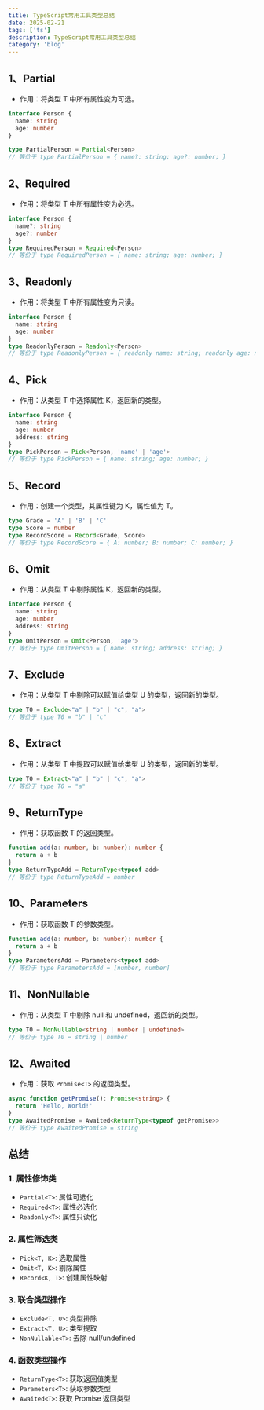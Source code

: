 ```yaml
---
title: TypeScript常用工具类型总结
date: 2025-02-21
tags: ['ts']
description: TypeScript常用工具类型总结
category: 'blog'
---
```


## 1、Partial
- 作用：将类型 T 中所有属性变为可选。
```typescript
interface Person {
  name: string
  age: number
}

type PartialPerson = Partial<Person>
// 等价于 type PartialPerson = { name?: string; age?: number; }
```

## 2、Required
- 作用：将类型 T 中所有属性变为必选。
```typescript
interface Person {
  name?: string
  age?: number
}
type RequiredPerson = Required<Person>
// 等价于 type RequiredPerson = { name: string; age: number; }
```

## 3、Readonly
- 作用：将类型 T 中所有属性变为只读。
```typescript
interface Person {
  name: string
  age: number
}
type ReadonlyPerson = Readonly<Person>
// 等价于 type ReadonlyPerson = { readonly name: string; readonly age: number; }
```
## 4、Pick
- 作用：从类型 T 中选择属性 K，返回新的类型。
```typescript
interface Person {
  name: string
  age: number
  address: string
}
type PickPerson = Pick<Person, 'name' | 'age'>
// 等价于 type PickPerson = { name: string; age: number; }
```

## 5、Record
- 作用：创建一个类型，其属性键为 K，属性值为 T。
```typescript
type Grade = 'A' | 'B' | 'C'
type Score = number
type RecordScore = Record<Grade, Score>
// 等价于 type RecordScore = { A: number; B: number; C: number; }
```

## 6、Omit
- 作用：从类型 T 中剔除属性 K，返回新的类型。
```typescript
interface Person {
  name: string
  age: number
  address: string
}
type OmitPerson = Omit<Person, 'age'>
// 等价于 type OmitPerson = { name: string; address: string; }
```

## 7、Exclude
- 作用：从类型 T 中剔除可以赋值给类型 U 的类型，返回新的类型。
```typescript
type T0 = Exclude<"a" | "b" | "c", "a">
// 等价于 type T0 = "b" | "c"
```
## 8、Extract
- 作用：从类型 T 中提取可以赋值给类型 U 的类型，返回新的类型。
```typescript
type T0 = Extract<"a" | "b" | "c", "a">
// 等价于 type T0 = "a"
```
## 9、ReturnType
- 作用：获取函数 T 的返回类型。
```typescript
function add(a: number, b: number): number {
  return a + b
}
type ReturnTypeAdd = ReturnType<typeof add>
// 等价于 type ReturnTypeAdd = number
```
## 10、Parameters
- 作用：获取函数 T 的参数类型。
```typescript
function add(a: number, b: number): number {
  return a + b
}
type ParametersAdd = Parameters<typeof add>
// 等价于 type ParametersAdd = [number, number]
```

## 11、NonNullable
- 作用：从类型 T 中剔除 null 和 undefined，返回新的类型。
```typescript
type T0 = NonNullable<string | number | undefined>
// 等价于 type T0 = string | number
```

## 12、Awaited
- 作用：获取 `Promise<T>` 的返回类型。
```typescript
async function getPromise(): Promise<string> {
  return 'Hello, World!'
}
type AwaitedPromise = Awaited<ReturnType<typeof getPromise>>
// 等价于 type AwaitedPromise = string
```
## 总结
### 1. 属性修饰类
- `Partial<T>`: 属性可选化
- `Required<T>`: 属性必选化
- `Readonly<T>`: 属性只读化

### 2. 属性筛选类
- `Pick<T, K>`: 选取属性
- `Omit<T, K>`: 剔除属性
- `Record<K, T>`: 创建属性映射

### 3. 联合类型操作
- `Exclude<T, U>`: 类型排除
- `Extract<T, U>`: 类型提取
- `NonNullable<T>`: 去除 null/undefined

### 4. 函数类型操作
- `ReturnType<T>`: 获取返回值类型
- `Parameters<T>`: 获取参数类型
- `Awaited<T>`: 获取 Promise 返回类型
